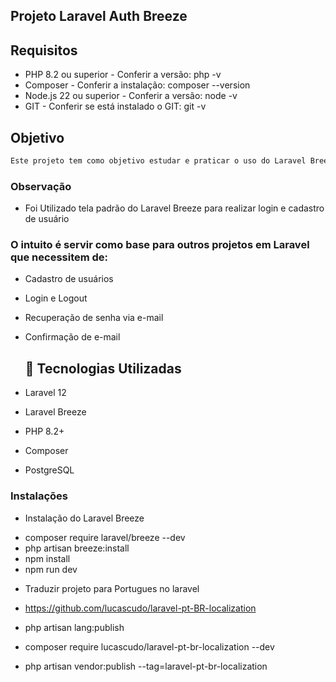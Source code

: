 ## Projeto Laravel Auth Breeze

## Requisitos

* PHP 8.2 ou superior - Conferir a versão: php -v
* Composer - Conferir a instalação: composer --version
* Node.js 22 ou superior - Conferir a versão: node -v
* GIT - Conferir se está instalado o GIT: git -v


## Objetivo

```sh
Este projeto tem como objetivo estudar e praticar o uso do Laravel Breeze para implementação de autenticação em aplicações web.

```

### Observação
 - Foi Utilizado tela padrão do Laravel Breeze para realizar login e cadastro de usuário
   

### O intuito é servir como base para outros projetos em Laravel que necessitem de:
- Cadastro de usuários
- Login e Logout
- Recuperação de senha via e-mail
- Confirmação de e-mail

  ## 🚀 Tecnologias Utilizadas
- Laravel 12
- Laravel Breeze
- PHP 8.2+
- Composer
- PostgreSQL

### Instalações

* Instalação do Laravel Breeze

 - composer require laravel/breeze --dev
 - php artisan breeze:install
 - npm install
 - npm run dev 

 * Traduzir projeto para Portugues no laravel

 - https://github.com/lucascudo/laravel-pt-BR-localization

 - php artisan lang:publish
 - composer require lucascudo/laravel-pt-br-localization --dev
 - php artisan vendor:publish --tag=laravel-pt-br-localization


